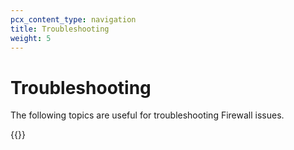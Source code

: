 ```yaml
---
pcx_content_type: navigation
title: Troubleshooting
weight: 5
---
```


# Troubleshooting

The following topics are useful for troubleshooting Firewall issues.

{{<directory-listing>}}